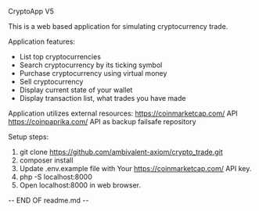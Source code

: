 CryptoApp V5

This is a web based application for simulating cryptocurrency trade.

Application features:
- List top cryptocurrencies
- Search cryptocurrency by its ticking symbol
- Purchase cryptocurrency using virtual money
- Sell cryptocurrency
- Display current state of your wallet
- Display transaction list, what trades you have made

Application utilizes external resources:
https://coinmarketcap.com/ API
https://coinpaprika.com/ API as backup failsafe repository

Setup steps:
1. git clone https://github.com/ambivalent-axiom/crypto_trade.git
2. composer install
3. Update .env.example file with Your https://coinmarketcap.com/ API key.
4. php -S localhost:8000
5. Open localhost:8000 in web browser.

-- END OF readme.md --